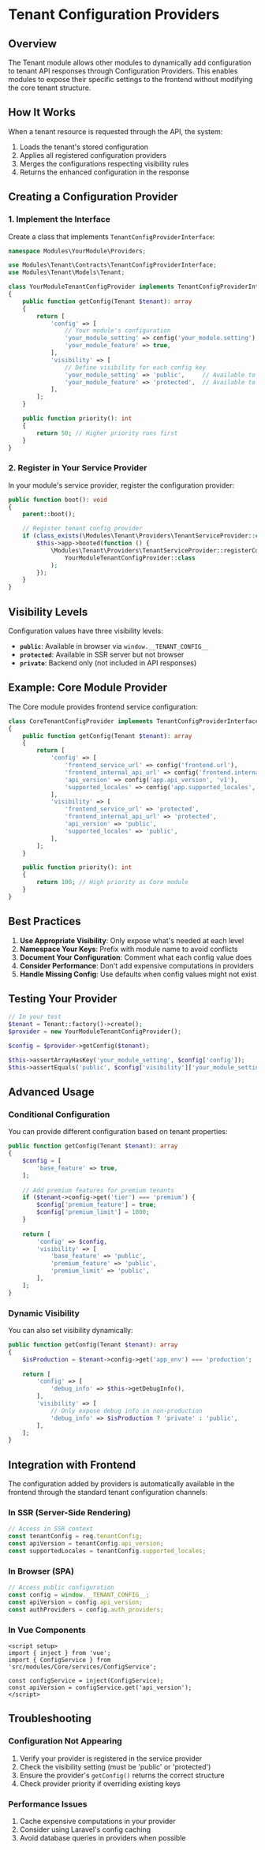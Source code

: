 # Tenant Configuration Providers

## Overview

The Tenant module allows other modules to dynamically add configuration to tenant API responses through Configuration Providers. This enables modules to expose their specific settings to the frontend without modifying the core tenant structure.

## How It Works

When a tenant resource is requested through the API, the system:

1. Loads the tenant's stored configuration
2. Applies all registered configuration providers
3. Merges the configurations respecting visibility rules
4. Returns the enhanced configuration in the response

## Creating a Configuration Provider

### 1. Implement the Interface

Create a class that implements `TenantConfigProviderInterface`:

```php
namespace Modules\YourModule\Providers;

use Modules\Tenant\Contracts\TenantConfigProviderInterface;
use Modules\Tenant\Models\Tenant;

class YourModuleTenantConfigProvider implements TenantConfigProviderInterface
{
    public function getConfig(Tenant $tenant): array
    {
        return [
            'config' => [
                // Your module's configuration
                'your_module_setting' => config('your_module.setting'),
                'your_module_feature' => true,
            ],
            'visibility' => [
                // Define visibility for each config key
                'your_module_setting' => 'public',     // Available to browser
                'your_module_feature' => 'protected',  // Available to SSR only
            ],
        ];
    }

    public function priority(): int
    {
        return 50; // Higher priority runs first
    }
}
```

### 2. Register in Your Service Provider

In your module's service provider, register the configuration provider:

```php
public function boot(): void
{
    parent::boot();

    // Register tenant config provider
    if (class_exists(\Modules\Tenant\Providers\TenantServiceProvider::class)) {
        $this->app->booted(function () {
            \Modules\Tenant\Providers\TenantServiceProvider::registerConfigProvider(
                YourModuleTenantConfigProvider::class
            );
        });
    }
}
```

## Visibility Levels

Configuration values have three visibility levels:

- **`public`**: Available in browser via `window.__TENANT_CONFIG__`
- **`protected`**: Available in SSR server but not browser
- **`private`**: Backend only (not included in API responses)

## Example: Core Module Provider

The Core module provides frontend service configuration:

```php
class CoreTenantConfigProvider implements TenantConfigProviderInterface
{
    public function getConfig(Tenant $tenant): array
    {
        return [
            'config' => [
                'frontend_service_url' => config('frontend.url'),
                'frontend_internal_api_url' => config('frontend.internal_api_url'),
                'api_version' => config('app.api_version', 'v1'),
                'supported_locales' => config('app.supported_locales', ['en']),
            ],
            'visibility' => [
                'frontend_service_url' => 'protected',
                'frontend_internal_api_url' => 'protected',
                'api_version' => 'public',
                'supported_locales' => 'public',
            ],
        ];
    }

    public function priority(): int
    {
        return 100; // High priority as Core module
    }
}
```

## Best Practices

1. **Use Appropriate Visibility**: Only expose what's needed at each level
2. **Namespace Your Keys**: Prefix with module name to avoid conflicts
3. **Document Your Configuration**: Comment what each config value does
4. **Consider Performance**: Don't add expensive computations in providers
5. **Handle Missing Config**: Use defaults when config values might not exist

## Testing Your Provider

```php
// In your test
$tenant = Tenant::factory()->create();
$provider = new YourModuleTenantConfigProvider();

$config = $provider->getConfig($tenant);

$this->assertArrayHasKey('your_module_setting', $config['config']);
$this->assertEquals('public', $config['visibility']['your_module_setting']);
```

## Advanced Usage

### Conditional Configuration

You can provide different configuration based on tenant properties:

```php
public function getConfig(Tenant $tenant): array
{
    $config = [
        'base_feature' => true,
    ];
    
    // Add premium features for premium tenants
    if ($tenant->config->get('tier') === 'premium') {
        $config['premium_feature'] = true;
        $config['premium_limit'] = 1000;
    }
    
    return [
        'config' => $config,
        'visibility' => [
            'base_feature' => 'public',
            'premium_feature' => 'public',
            'premium_limit' => 'public',
        ],
    ];
}
```

### Dynamic Visibility

You can also set visibility dynamically:

```php
public function getConfig(Tenant $tenant): array
{
    $isProduction = $tenant->config->get('app_env') === 'production';
    
    return [
        'config' => [
            'debug_info' => $this->getDebugInfo(),
        ],
        'visibility' => [
            // Only expose debug info in non-production
            'debug_info' => $isProduction ? 'private' : 'public',
        ],
    ];
}
```

## Integration with Frontend

The configuration added by providers is automatically available in the frontend through the standard tenant configuration channels:

### In SSR (Server-Side Rendering)

```typescript
// Access in SSR context
const tenantConfig = req.tenantConfig;
const apiVersion = tenantConfig.api_version;
const supportedLocales = tenantConfig.supported_locales;
```

### In Browser (SPA)

```javascript
// Access public configuration
const config = window.__TENANT_CONFIG__;
const apiVersion = config.api_version;
const authProviders = config.auth_providers;
```

### In Vue Components

```vue
<script setup>
import { inject } from 'vue';
import { ConfigService } from 'src/modules/Core/services/ConfigService';

const configService = inject(ConfigService);
const apiVersion = configService.get('api_version');
</script>
```

## Troubleshooting

### Configuration Not Appearing

1. Verify your provider is registered in the service provider
2. Check the visibility setting (must be 'public' or 'protected')
3. Ensure the provider's `getConfig()` returns the correct structure
4. Check provider priority if overriding existing keys

### Performance Issues

1. Cache expensive computations in your provider
2. Consider using Laravel's config caching
3. Avoid database queries in providers when possible